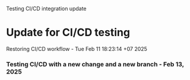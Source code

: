 Testing CI/CD integration update
# Update for CI/CD testing

Restoring CI/CD workflow - Tue Feb 11 18:23:14 +07 2025

### Testing CI/CD with a new change and a new branch - Feb 13, 2025
